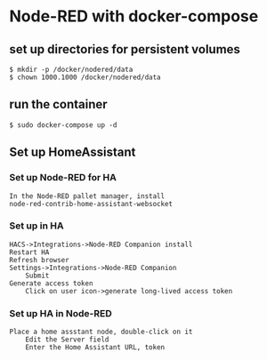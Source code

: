 # Node-RED with docker-compose
## set up  directories for persistent volumes
	$ mkdir -p /docker/nodered/data
	$ chown 1000.1000 /docker/nodered/data
## run the container
	$ sudo docker-compose up -d
## Set up HomeAssistant
### Set up Node-RED for HA
	In the Node-RED pallet manager, install
	node-red-contrib-home-assistant-websocket
### Set up in HA
	HACS->Integrations->Node-RED Companion install
	Restart HA
	Refresh browser
	Settings->Integrations->Node-RED Companion
		Submit
	Generate access token
		Click on user icon->generate long-lived access token
### Set up HA in Node-RED
	Place a home assstant node, double-click on it
		Edit the Server field
		Enter the Home Assistant URL, token
